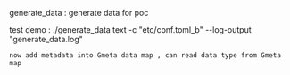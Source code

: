 generate_data :
    generate data for poc

test demo :
    ./generate_data text  -c "etc/conf.toml_b"  --log-output "generate_data.log"
 
    now add metadata into Gmeta data map , can read data type from Gmeta map 